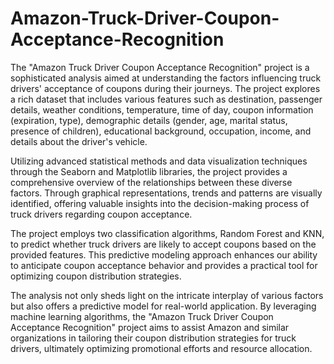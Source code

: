 # Amazon-Truck-Driver-Coupon-Acceptance-Recognition



The "Amazon Truck Driver Coupon Acceptance Recognition" project is a sophisticated analysis aimed at understanding the factors influencing truck drivers' acceptance of coupons during their journeys. The project explores a rich dataset that includes various features such as destination, passenger details, weather conditions, temperature, time of day, coupon information (expiration, type), demographic details (gender, age, marital status, presence of children), educational background, occupation, income, and details about the driver's vehicle.

Utilizing advanced statistical methods and data visualization techniques through the Seaborn and Matplotlib libraries, the project provides a comprehensive overview of the relationships between these diverse factors. Through graphical representations, trends and patterns are visually identified, offering valuable insights into the decision-making process of truck drivers regarding coupon acceptance.

The project employs two classification algorithms, Random Forest and KNN, to predict whether truck drivers are likely to accept coupons based on the provided features. This predictive modeling approach enhances our ability to anticipate coupon acceptance behavior and provides a practical tool for optimizing coupon distribution strategies.

The analysis not only sheds light on the intricate interplay of various factors but also offers a predictive model for real-world application. By leveraging machine learning algorithms, the "Amazon Truck Driver Coupon Acceptance Recognition" project aims to assist Amazon and similar organizations in tailoring their coupon distribution strategies for truck drivers, ultimately optimizing promotional efforts and resource allocation.
